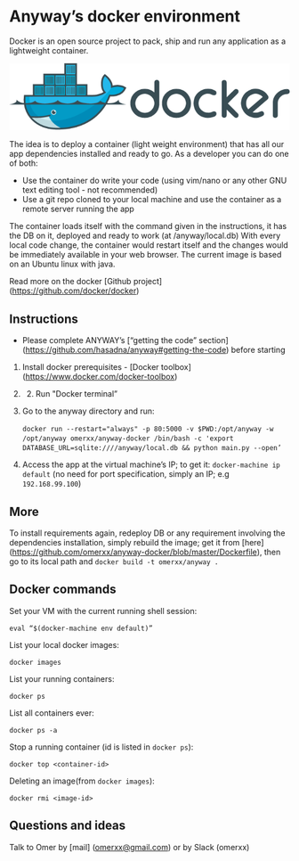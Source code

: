 Anyway’s docker environment
===========================

Docker is an open source project to pack, ship and run any application as a lightweight container.

 ![docker png](docker.png)

The idea is to deploy a container (light weight environment) that has all our app dependencies installed and ready to go.
As a developer you can do one of both:

* Use the container do write your code (using vim/nano or any other GNU text editing tool - not recommended)
* Use a git repo cloned to your local machine and use the container as a remote server running the app

The container loads itself with the command given in the instructions, it has the DB on it, deployed and ready to work (at /anyway/local.db)
With every local code change, the container would restart itself and the changes would be immediately available in your web browser.
The current image is based on an Ubuntu linux with java. 

Read more on the docker [Github project] (https://github.com/docker/docker)


Instructions
-----------------------
* Please complete ANYWAY’s [“getting the code” section] (https://github.com/hasadna/anyway#getting-the-code) before starting

1. Install docker prerequisites - [Docker toolbox] (https://www.docker.com/docker-toolbox)
2. 2. Run "Docker terminal”
3. Go to the anyway directory and run:

    `docker run --restart="always" -p 80:5000 -v $PWD:/opt/anyway -w /opt/anyway omerxx/anyway-docker /bin/bash -c 'export DATABASE_URL=sqlite:////anyway/local.db && python main.py --open’`
4. Access the app at the virtual machine’s IP; to get it: `docker-machine ip default`
(no need for port specification, simply an IP; e.g `192.168.99.100`)


More
-----------------------
To install requirements again, redeploy DB or any requirement involving the dependencies installation, 
simply rebuild the image; get it from [here] (https://github.com/omerxx/anyway-docker/blob/master/Dockerfile), 
then go to its local path and `docker build -t omerxx/anyway .`

## Docker commands

Set your VM with the current running shell session: 

    eval “$(docker-machine env default)”


List your local docker images: 

    docker images
    
List your running containers: 
    
    docker ps
    
List all containers ever: 

    docker ps -a

Stop a running container (id is listed in `docker ps`): 

    docker top <container-id> 

Deleting an image(from `docker images`): 

    docker rmi <image-id>
 


Questions and ideas
-----------------
Talk to Omer by [mail] (omerxx@gmail.com) or by Slack (omerxx)

